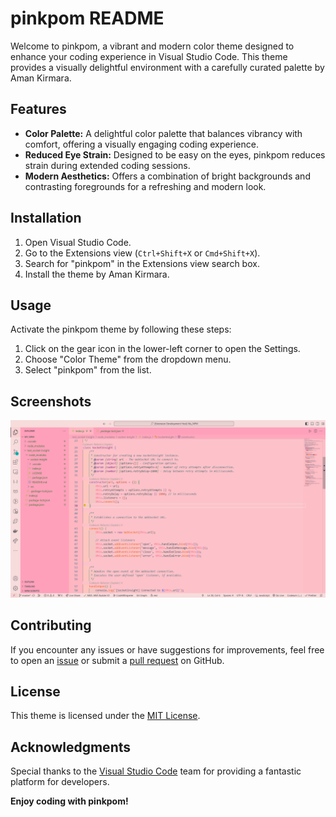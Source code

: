 # pinkpom README

Welcome to pinkpom, a vibrant and modern color theme designed to enhance your coding experience in Visual Studio Code. This theme provides a visually delightful environment with a carefully curated palette by Aman Kirmara.

## Features

- **Color Palette:** A delightful color palette that balances vibrancy with comfort, offering a visually engaging coding experience.
- **Reduced Eye Strain:** Designed to be easy on the eyes, pinkpom reduces strain during extended coding sessions.
- **Modern Aesthetics:** Offers a combination of bright backgrounds and contrasting foregrounds for a refreshing and modern look.

## Installation

1. Open Visual Studio Code.
2. Go to the Extensions view (`Ctrl+Shift+X` or `Cmd+Shift+X`).
3. Search for "pinkpom" in the Extensions view search box.
4. Install the theme by Aman Kirmara.

## Usage

Activate the pinkpom theme by following these steps:

1. Click on the gear icon in the lower-left corner to open the Settings.
2. Choose "Color Theme" from the dropdown menu.
3. Select "pinkpom" from the list.

## Screenshots

![pinkpom Theme Preview](./images/preview.png)

## Contributing

If you encounter any issues or have suggestions for improvements, feel free to open an [issue](https://github.com/AmanKirmara/pinkpom.git) or submit a [pull request](https://github.com/AmanKirmara/pinkpom.git) on GitHub.

## License

This theme is licensed under the [MIT License](LICENSE).

## Acknowledgments

Special thanks to the [Visual Studio Code](https://code.visualstudio.com/) team for providing a fantastic platform for developers.

**Enjoy coding with pinkpom!**
